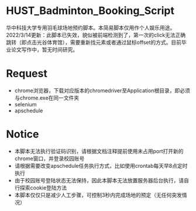 # HUST_Badminton_Booking_Script
华中科技大学专用羽毛球场地预约脚本。本简易脚本仅用作个人娱乐用途。
2022/3/14更新：此脚本已失效，貌似被前端检测到了，第一次的click无法正确跳转（即点击光谷体育馆），需要重新找元素或者通过鼠标offset的方式。目前毕业论文写作中，暂无时间研究。
# Request
+ chrome浏览器，下载对应版本的chromedriver至Application根目录，即必须与chrome.exe在同一文件夹
+ selenium
+ apschedule
# Notice
+ 本脚本无法执行验证码识别，请根据文档注释提前使用未占用port打开新的chrome窗口，并登录校园账号
+ 请根据需要改变apschedule任务执行方式，比如使用crontab每天早8点定时执行
+ 由于校园账号登陆状态无法保持，因此本脚本无法放置服务器后台执行，请自行探索cookie登陆方法
+ 本脚本仅仅只是减少人工步骤，可控制3秒内完成场地的预定（无任何突发情况）

